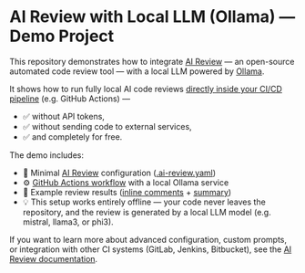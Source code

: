 # AI Review with Local LLM (Ollama) — Demo Project

This repository demonstrates how to integrate [AI Review](https://github.com/Nikita-Filonov/ai-review) — an open-source
automated code review tool — with a local LLM powered by [Ollama](https://ollama.com/).

It shows how to run fully local AI code
reviews [directly inside your CI/CD pipeline](https://github.com/Nikita-Filonov/test-ai-review/actions) (e.g. GitHub
Actions) —

- ✅ without API tokens,
- ✅ without sending code to external services,
- ✅ and completely for free.

The demo includes:

- 🔧 Minimal [AI Review](https://github.com/Nikita-Filonov/ai-review) configuration ([.ai-review.yaml](.ai-review.yaml))
- ⚙️ [GitHub Actions workflow](https://github.com/Nikita-Filonov/test-ai-review/actions/runs/18259278251) with a local
  Ollama service
- 🤖 Example review
  results ([inline comments](https://github.com/Nikita-Filonov/test-ai-review/pull/2#discussion_r2404479873) + [summary](https://github.com/Nikita-Filonov/test-ai-review/pull/2#issuecomment-3369053823))
- 💡 This setup works entirely offline — your code never leaves the repository, and the review is generated by a local
  LLM model (e.g. mistral, llama3, or phi3).

If you want to learn more about advanced configuration, custom prompts, or integration with other CI systems (GitLab,
Jenkins, Bitbucket), see the [AI Review documentation](https://github.com/Nikita-Filonov/ai-review/tree/main/docs).